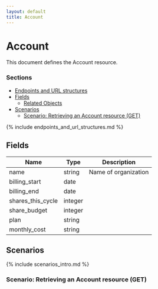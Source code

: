 ```yaml
---
layout: default
title: Account
---
```


# Account

This document defines the Account resource.

### Sections

* [Endpoints and URL structures](#endpoints-and-url-structures)
* [Fields](#fields)
    * [Related Objects](#related-objects)
* [Scenarios](#scenarios)
    * [Scenario: Retrieving an Account resource (GET)](#scenario-retrieving-an-account-resource-get)

{% include endpoints_and_url_structures.md %}

## Fields

|Name|Type|Description|
|---|---|---|
|name|string|Name of organization|
|billing_start|date||
|billing_end|date||
|shares_this_cycle|integer||
|share_budget|integer||
|plan|string||
|monthly_cost|string||

## Scenarios

{% include scenarios_intro.md %}

### Scenario: Retrieving an Account resource (GET)
